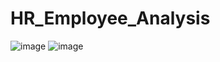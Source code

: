 # HR_Employee_Analysis
![image](https://github.com/ghousemohiuddin/HR_DA/assets/60808942/b20815a2-c937-45bc-9004-e54ada286355)
![image](https://github.com/ghousemohiuddin/HR_DA/assets/60808942/b732adcc-4893-4e2f-abe7-12d78b8700c9)
